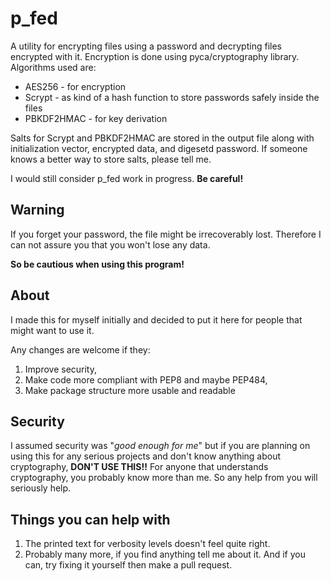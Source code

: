 # p_fed

A utility for encrypting files using a password and decrypting files encrypted with it.
Encryption is done using pyca/cryptography library.
Algorithms used are:

- AES256 - for encryption
- Scrypt - as kind of a hash function to store passwords safely inside the files
- PBKDF2HMAC - for key derivation

Salts for Scrypt and PBKDF2HMAC are stored in the output file along with initialization vector, encrypted data, and digesetd password.
If someone knows a better way to store salts, please tell me.

I would still consider p_fed work in progress.
**Be careful!**

## Warning

If you forget your password, the file might be irrecoverably lost.
Therefore I can not assure you that you won't lose any data.

**So be cautious when using this program!**

## About

I made this for myself initially and decided to put it here for people that might want to use it.

Any changes are welcome if they:

1. Improve security,
2. Make code more compliant with PEP8 and maybe PEP484,
3. Make package structure more usable and readable

## Security

I assumed security was "_good enough for me_" but if you are planning on using this for any serious projects and don't know anything about cryptography, **DON'T USE THIS!!** For anyone that understands cryptography, you probably know more than me. So any help from you will seriously help.

## Things you can help with

1. The printed text for verbosity levels doesn't feel quite right.
2. Probably many more, if you find anything tell me about it. And if you can, try fixing it yourself then make a pull request.
